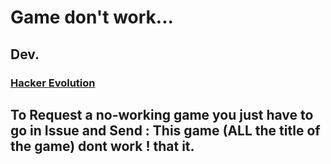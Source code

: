 # Game don't work...

## Dev. 

  ### [Hacker Evolution](https://steamunlocked.net/hacker-evolution-free-download/)



## To Request a no-working game you just have to go in Issue and Send : This game (ALL the title of the game) dont work ! that it.
